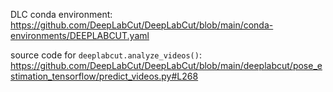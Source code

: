 DLC conda environment: https://github.com/DeepLabCut/DeepLabCut/blob/main/conda-environments/DEEPLABCUT.yaml

source code for `deeplabcut.analyze_videos()`: https://github.com/DeepLabCut/DeepLabCut/blob/main/deeplabcut/pose_estimation_tensorflow/predict_videos.py#L268